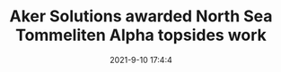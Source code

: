 ---
"title": "Aker Solutions awarded North Sea Tommeliten Alpha topsides work"
"date": "2021-9-10 17:4:4"
"feed_name": "OFFSHOREMAG"
"feed_website": "https://www.offshore-mag.com/"
"feed_rss": "https://www.offshore-mag.com/__rss/website-scheduled-content.xml?input=%7B%22sectionAlias%22%3A%22home%22%7D"
"link": "https://www.offshore-mag.com/field-development/article/14210120/aker-solutions-awarded-north-sea-tommeliten-alpha-topsides-work"
"file": "_posts/2021-1-1-36f7acca4cdbefa9376e30050081c8d6b2b2dd25.md"
"accident": "0"
"drilling": "0"
"dead": "0"
"injured": "0"
---
